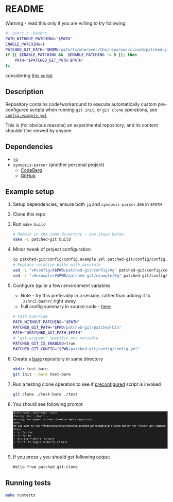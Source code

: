# README

Warning - read this only if you are willing to try following

```sh
# .zshrc / .bashrc
PATH_WITHOUT_PATCHING="$PATH"
ENABLE_PATCHING=1
PATCHED_GIT_PATH="$HOME/path/to/wherever/the/repo/was/cloned/patched-git/patched-bin"
if [[ $ENABLE_PATCHING &&  $ENABLE_PATCHING != 0 ]]; then
    PATH="$PATCHED_GIT_PATH:$PATH"
fi
```

considering [this script](./patched-bin/git)

## Description

Repository contains code/workaround to execute automatically custom pre-configured scripts when running `git init`, or `git clone` operations, see [`config.example.yml`](./config/config.example.yml)

This is (for obvious reasons) an experimental repository, and its content shouldn't be viewed by anyone

## Dependencies

* [`jq`](https://github.com/jqlang/jq)
* `synopsis-parser` (another personal project)
  * [CodeBerg](https://codeberg.org/koniferous22/synopsis-parser)
  * [GitHub](https://github.com/koniferous22/synopsis-parser)

## Example setup

1. Setup dependencies, ensure both `jq` and `synopsis-parser` are in `$PATH`
2. Clone this repo
3. Run `make build`

    ```sh
    # Remain in the same directory - see steps below
    make -C patched-git build
    ```

4. Minor tweak of project configuration

    ```sh
    cp patched-git/config/config.example.yml patched-git/config/config.yml
    # Replace relative paths with absolute
    sed -i "s#config/#$PWD/patched-git/config/#g" patched-git/config/config.yml
    sed -i "s#example/#$PWD/patched-git/example/#g" patched-git/config/config.yml
    ```

5. Configure (quite a few) environment variables
    * Note - try this preferably in a session, rather than adding it to `.zshrc`/`.bashrc` right away
    * Full config summary in source code - [here](./git-wrapper/config/config.go)

    ```sh
    # Path override
    PATH_WITHOUT_PATCHING="$PATH"
    PATCHED_GIT_PATH="$PWD/patched-git/patched-bin"
    PATH="$PATCHED_GIT_PATH:$PATH"
    # "git-wrapper" specific env variable
    PATCHED_GIT_IS_ENABLED=true
    PATCHED_GIT_CONFIG="$PWD/patched-git/config/config.yml"
    ```

6. Create a [bare](https://git-scm.com/book/en/v2/Git-on-the-Server-Getting-Git-on-a-Server) repository in same directory

    ```sh
    mkdir test-bare
    git init --bare test-bare
    ```

7. Run a testing clone operation to see if [preconfigured](./config/config.example.yml) script is invoked

    ```sh
    git clone ./test-bare ./test
    ```

8. You should see following prompt

    ![Prompt](./resources/prompt.png)

9. If you press `y` you should get following output

    ```txt
    Hello from patched git-clone
    ```

## Running tests

```sh
make runtests
```
